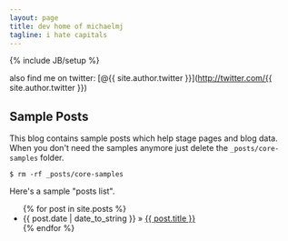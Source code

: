 ```yaml
---
layout: page
title: dev home of michaelmj
tagline: i hate capitals 
---
```

{% include JB/setup %}

also find me on twitter: [@{{ site.author.twitter }}](http://twitter.com/{{ site.author.twitter }})

    
## Sample Posts

This blog contains sample posts which help stage pages and blog data.
When you don't need the samples anymore just delete the `_posts/core-samples` folder.

    $ rm -rf _posts/core-samples

Here's a sample "posts list".

<ul class="posts">
  {% for post in site.posts %}
    <li><span>{{ post.date | date_to_string }}</span> &raquo; <a href="{{ BASE_PATH }}{{ post.url }}">{{ post.title }}</a></li>
  {% endfor %}
</ul>


